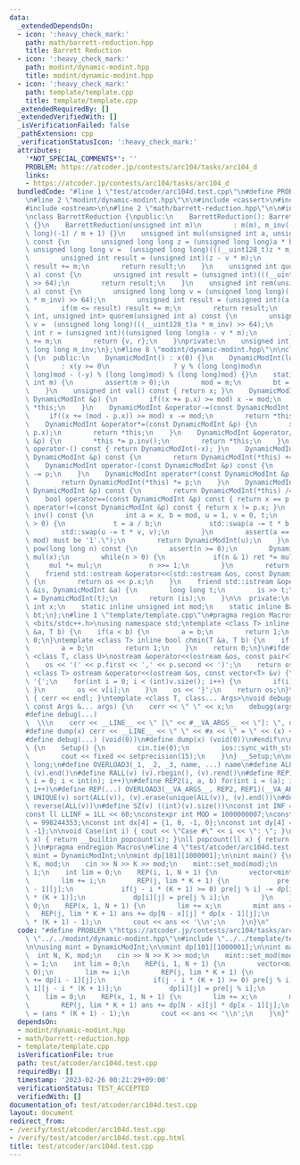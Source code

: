 ```yaml
---
data:
  _extendedDependsOn:
  - icon: ':heavy_check_mark:'
    path: math/barrett-reduction.hpp
    title: Barrett Reduction
  - icon: ':heavy_check_mark:'
    path: modint/dynamic-modint.hpp
    title: modint/dynamic-modint.hpp
  - icon: ':heavy_check_mark:'
    path: template/template.cpp
    title: template/template.cpp
  _extendedRequiredBy: []
  _extendedVerifiedWith: []
  _isVerificationFailed: false
  _pathExtension: cpp
  _verificationStatusIcon: ':heavy_check_mark:'
  attributes:
    '*NOT_SPECIAL_COMMENTS*': ''
    PROBLEM: https://atcoder.jp/contests/arc104/tasks/arc104_d
    links:
    - https://atcoder.jp/contests/arc104/tasks/arc104_d
  bundledCode: "#line 1 \"test/atcoder/arc104d.test.cpp\"\n#define PROBLEM \"https://atcoder.jp/contests/arc104/tasks/arc104_d\"\
    \n#line 2 \"modint/dynamic-modint.hpp\"\n\n#include <cassert>\n#include <istream>\n\
    #include <ostream>\n\n#line 2 \"math/barrett-reduction.hpp\"\n\n#include <utility>\n\
    \nclass BarrettReduction {\npublic:\n    BarrettReduction(): BarrettReduction(1)\
    \ {}\n    BarrettReduction(unsigned int m)\n        : m(m), m_inv((unsigned long\
    \ long)(-1) / m + 1) {}\n    unsigned int mul(unsigned int a, unsigned int b)\
    \ const {\n        unsigned long long z = (unsigned long long)a * b;\n       \
    \ unsigned long long v =  (unsigned long long)(((__uint128_t)z * m_inv) >> 64);\n\
    \        unsigned int result = (unsigned int)(z - v * m);\n        if(m <= result)\
    \ result += m;\n        return result;\n    }\n    unsigned int quo(unsigned int\
    \ a) const {\n        unsigned int result = (unsigned int)(((__uint128_t)a * m_inv)\
    \ >> 64);\n        return result;\n    }\n    unsigned int rem(unsigned long long\
    \ a) const {\n        unsigned long long v = (unsigned long long)(((__uint128_t)a\
    \ * m_inv) >> 64);\n        unsigned int result = (unsigned int)(a - v * m);\n\
    \        if(m <= result) result += m;\n        return result;\n    }\n    std::pair<unsigned\
    \ int, unsigned int> quorem(unsigned int a) const {\n        unsigned long long\
    \ v =  (unsigned long long)(((__uint128_t)a * m_inv) >> 64);\n        unsigned\
    \ int r = (unsigned int)((unsigned long long)a - v * m);\n        if(m <= r) r\
    \ += m;\n        return {v, r};\n    }\nprivate:\n    unsigned int m;\n    unsigned\
    \ long long m_inv;\n};\n#line 8 \"modint/dynamic-modint.hpp\"\n\nclass DynamicModInt\
    \ {\n  public:\n    DynamicModInt() : x(0) {}\n    DynamicModInt(long long y)\n\
    \        : x(y >= 0\n                ? y % (long long)mod\n                : ((long\
    \ long)mod - (-y) % (long long)mod) % (long long)mod) {}\n    static void set_mod(unsigned\
    \ int m) {\n        assert(m > 0);\n        mod = m;\n        bt = BarrettReduction(m);\n\
    \    }\n    unsigned int val() const { return x; }\n    DynamicModInt &operator+=(const\
    \ DynamicModInt &p) {\n        if((x += p.x) >= mod) x -= mod;\n        return\
    \ *this;\n    }\n    DynamicModInt &operator-=(const DynamicModInt &p) {\n   \
    \     if((x += (mod - p.x)) >= mod) x -= mod;\n        return *this;\n    }\n\
    \    DynamicModInt &operator*=(const DynamicModInt &p) {\n        x = bt.mul(x,\
    \ p.x);\n        return *this;\n    }\n    DynamicModInt &operator/=(const DynamicModInt\
    \ &p) {\n        *this *= p.inv();\n        return *this;\n    }\n    DynamicModInt\
    \ operator-() const { return DynamicModInt(-x); }\n    DynamicModInt operator+(const\
    \ DynamicModInt &p) const {\n        return DynamicModInt(*this) += p;\n    }\n\
    \    DynamicModInt operator-(const DynamicModInt &p) const {\n        return DynamicModInt(*this)\
    \ -= p;\n    }\n    DynamicModInt operator*(const DynamicModInt &p) const {\n\
    \        return DynamicModInt(*this) *= p;\n    }\n    DynamicModInt operator/(const\
    \ DynamicModInt &p) const {\n        return DynamicModInt(*this) /= p;\n    }\n\
    \    bool operator==(const DynamicModInt &p) const { return x == p.x; }\n    bool\
    \ operator!=(const DynamicModInt &p) const { return x != p.x; }\n    DynamicModInt\
    \ inv() const {\n        int a = x, b = mod, u = 1, v = 0, t;\n        while(b\
    \ > 0) {\n            t = a / b;\n            std::swap(a -= t * b, b);\n    \
    \        std::swap(u -= t * v, v);\n        }\n        assert(a == 1 && \"gcd(x,\
    \ mod) must be '1'.\");\n        return DynamicModInt(u);\n    }\n    DynamicModInt\
    \ pow(long long n) const {\n        assert(n >= 0);\n        DynamicModInt ret(1),\
    \ mul(x);\n        while(n > 0) {\n            if(n & 1) ret *= mul;\n       \
    \     mul *= mul;\n            n >>= 1;\n        }\n        return ret;\n    }\n\
    \    friend std::ostream &operator<<(std::ostream &os, const DynamicModInt &p)\
    \ {\n        return os << p.x;\n    }\n    friend std::istream &operator>>(std::istream\
    \ &is, DynamicModInt &a) {\n        long long t;\n        is >> t;\n        a\
    \ = DynamicModInt(t);\n        return (is);\n    }\n\n  private:\n    unsigned\
    \ int x;\n    static inline unsigned int mod;\n    static inline BarrettReduction\
    \ bt;\n};\n#line 1 \"template/template.cpp\"\n#pragma region Macros\n#include\
    \ <bits/stdc++.h>\nusing namespace std;\ntemplate <class T> inline bool chmax(T\
    \ &a, T b) {\n    if(a < b) {\n        a = b;\n        return 1;\n    }\n    return\
    \ 0;\n}\ntemplate <class T> inline bool chmin(T &a, T b) {\n    if(a > b) {\n\
    \        a = b;\n        return 1;\n    }\n    return 0;\n}\n#ifdef DEBUG\ntemplate\
    \ <class T, class U>\nostream &operator<<(ostream &os, const pair<T, U> &p) {\n\
    \    os << '(' << p.first << ',' << p.second << ')';\n    return os;\n}\ntemplate\
    \ <class T> ostream &operator<<(ostream &os, const vector<T> &v) {\n    os <<\
    \ '{';\n    for(int i = 0; i < (int)v.size(); i++) {\n        if(i) { os << ',';\
    \ }\n        os << v[i];\n    }\n    os << '}';\n    return os;\n}\nvoid debugg()\
    \ { cerr << endl; }\ntemplate <class T, class... Args>\nvoid debugg(const T &x,\
    \ const Args &... args) {\n    cerr << \" \" << x;\n    debugg(args...);\n}\n\
    #define debug(...)                                                           \
    \  \\\n    cerr << __LINE__ << \" [\" << #__VA_ARGS__ << \"]: \", debugg(__VA_ARGS__)\n\
    #define dump(x) cerr << __LINE__ << \" \" << #x << \" = \" << (x) << endl\n#else\n\
    #define debug(...) (void(0))\n#define dump(x) (void(0))\n#endif\n\nstruct Setup\
    \ {\n    Setup() {\n        cin.tie(0);\n        ios::sync_with_stdio(false);\n\
    \        cout << fixed << setprecision(15);\n    }\n} __Setup;\n\nusing ll = long\
    \ long;\n#define OVERLOAD3(_1, _2, _3, name, ...) name\n#define ALL(v) (v).begin(),\
    \ (v).end()\n#define RALL(v) (v).rbegin(), (v).rend()\n#define REP1(i, n) for(int\
    \ i = 0; i < int(n); i++)\n#define REP2(i, a, b) for(int i = (a); i < int(b);\
    \ i++)\n#define REP(...) OVERLOAD3(__VA_ARGS__, REP2, REP1)(__VA_ARGS__)\n#define\
    \ UNIQUE(v) sort(ALL(v)), (v).erase(unique(ALL(v)), (v).end())\n#define REVERSE(v)\
    \ reverse(ALL(v))\n#define SZ(v) ((int)(v).size())\nconst int INF = 1 << 30;\n\
    const ll LLINF = 1LL << 60;\nconstexpr int MOD = 1000000007;\nconstexpr int MOD2\
    \ = 998244353;\nconst int dx[4] = {1, 0, -1, 0};\nconst int dy[4] = {0, 1, 0,\
    \ -1};\n\nvoid Case(int i) { cout << \"Case #\" << i << \": \"; }\nint popcount(int\
    \ x) { return __builtin_popcount(x); }\nll popcount(ll x) { return __builtin_popcountll(x);\
    \ }\n#pragma endregion Macros\n#line 4 \"test/atcoder/arc104d.test.cpp\"\n\nusing\
    \ mint = DynamicModInt;\n\nmint dp[101][1000001];\n\nint main() {\n    int N,\
    \ K, mod;\n    cin >> N >> K >> mod;\n    mint::set_mod(mod);\n    dp[0][0] =\
    \ 1;\n    int lim = 0;\n    REP(i, 1, N + 1) {\n        vector<mint> pre(i, 0);\n\
    \        lim += i;\n        REP(j, lim * K + 1) {\n            pre[j % i] += dp[i\
    \ - 1][j];\n            if(j - i * (K + 1) >= 0) pre[j % i] -= dp[i - 1][j - i\
    \ * (K + 1)];\n            dp[i][j] = pre[j % i];\n        }\n    }\n    lim =\
    \ 0;\n    REP(x, 1, N + 1) {\n        lim += x;\n        mint ans = 0;\n     \
    \   REP(j, lim * K + 1) ans += dp[N - x][j] * dp[x - 1][j];\n        ans = (ans\
    \ * (K + 1) - 1);\n        cout << ans << '\\n';\n    }\n}\n"
  code: "#define PROBLEM \"https://atcoder.jp/contests/arc104/tasks/arc104_d\"\n#include\
    \ \"../../modint/dynamic-modint.hpp\"\n#include \"../../template/template.cpp\"\
    \n\nusing mint = DynamicModInt;\n\nmint dp[101][1000001];\n\nint main() {\n  \
    \  int N, K, mod;\n    cin >> N >> K >> mod;\n    mint::set_mod(mod);\n    dp[0][0]\
    \ = 1;\n    int lim = 0;\n    REP(i, 1, N + 1) {\n        vector<mint> pre(i,\
    \ 0);\n        lim += i;\n        REP(j, lim * K + 1) {\n            pre[j % i]\
    \ += dp[i - 1][j];\n            if(j - i * (K + 1) >= 0) pre[j % i] -= dp[i -\
    \ 1][j - i * (K + 1)];\n            dp[i][j] = pre[j % i];\n        }\n    }\n\
    \    lim = 0;\n    REP(x, 1, N + 1) {\n        lim += x;\n        mint ans = 0;\n\
    \        REP(j, lim * K + 1) ans += dp[N - x][j] * dp[x - 1][j];\n        ans\
    \ = (ans * (K + 1) - 1);\n        cout << ans << '\\n';\n    }\n}"
  dependsOn:
  - modint/dynamic-modint.hpp
  - math/barrett-reduction.hpp
  - template/template.cpp
  isVerificationFile: true
  path: test/atcoder/arc104d.test.cpp
  requiredBy: []
  timestamp: '2023-02-26 00:21:29+09:00'
  verificationStatus: TEST_ACCEPTED
  verifiedWith: []
documentation_of: test/atcoder/arc104d.test.cpp
layout: document
redirect_from:
- /verify/test/atcoder/arc104d.test.cpp
- /verify/test/atcoder/arc104d.test.cpp.html
title: test/atcoder/arc104d.test.cpp
---
```

